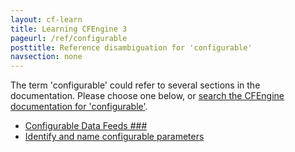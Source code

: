 ```yaml
---
layout: cf-learn
title: Learning CFEngine 3
pageurl: /ref/configurable
posttitle: Reference disambiguation for 'configurable'
navsection: none
---
```


The term 'configurable' could refer to several sections in the documentation. Please choose one below, or
[search the CFEngine documentation for 'configurable'](http://docs.cfengine.com/latest/search.html?q=configurable).

- [Configurable Data Feeds \#\#\#](http://docs.cfengine.com/latest/enterprise-cfengine-guide.html#configurable-data-feeds-###)
- [Identify and name configurable parameters](http://docs.cfengine.com/latest/guide-design-center-design-center-write-sketch-advanced.html#identify-and-name-configurable-parameters)
